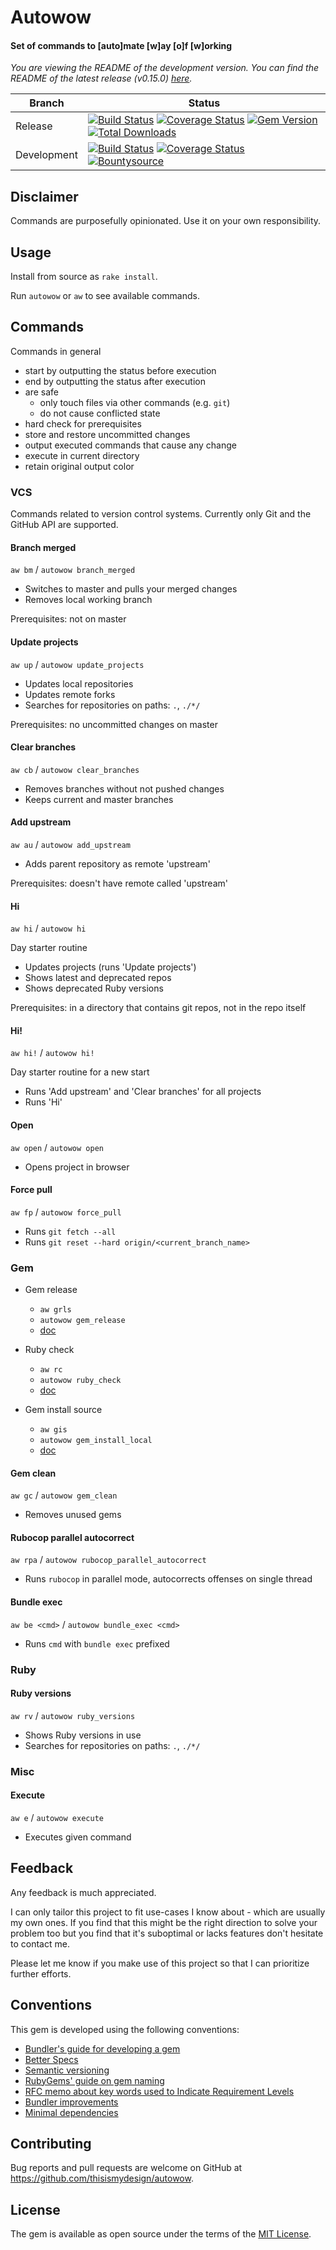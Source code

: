 # Autowow

#### Set of commands to [auto]mate [w]ay [o]f [w]orking

<!--- Version informartion -->
*You are viewing the README of the development version. You can find the README of the latest release (v0.15.0) [here](https://github.com/thisismydesign/autowow/releases/tag/v0.15.0).*
<!--- Version informartion end -->

| Branch | Status |
| ------ | ------ |
| Release | [![Build Status](https://travis-ci.org/thisismydesign/autowow.svg?branch=release)](https://travis-ci.org/thisismydesign/autowow)   [![Coverage Status](https://coveralls.io/repos/github/thisismydesign/autowow/badge.svg?branch=release)](https://coveralls.io/github/thisismydesign/autowow?branch=release)   [![Gem Version](https://badge.fury.io/rb/autowow.svg)](https://badge.fury.io/rb/autowow)   [![Total Downloads](http://ruby-gem-downloads-badge.herokuapp.com/autowow?type=total)](https://rubygems.org/gems/autowow) |
| Development | [![Build Status](https://travis-ci.org/thisismydesign/autowow.svg?branch=master)](https://travis-ci.org/thisismydesign/autowow) [![Coverage Status](https://coveralls.io/repos/github/thisismydesign/autowow/badge.svg?branch=master)](https://coveralls.io/github/thisismydesign/autowow?branch=master)   [![Bountysource](https://api.bountysource.com/badge/issue?issue_id=52798961)](https://www.bountysource.com/issues/52798961-all-changes-have-been-pushed-doesn-t-take-uncommitted-changes-into-account?utm_source=52798961&utm_medium=shield&utm_campaign=ISSUE_BADGE) |

## Disclaimer

Commands are purposefully opinionated. Use it on your own responsibility.

## Usage

Install from source as `rake install`.

Run `autowow` or `aw` to see available commands.

## Commands

Commands in general
* start by outputting the status before execution
* end by outputting the status after execution
* are safe
  * only touch files via other commands (e.g. `git`)
  * do not cause conflicted state
* hard check for prerequisites
* store and restore uncommitted changes
* output executed commands that cause any change
* execute in current directory
* retain original output color

### VCS

Commands related to version control systems.
Currently only Git and the GitHub API are supported.

#### Branch merged

`aw bm` / `autowow branch_merged`

* Switches to master and pulls your merged changes
* Removes local working branch

Prerequisites: not on master

#### Update projects

`aw up` / `autowow update_projects`

* Updates local repositories
* Updates remote forks
* Searches for repositories on paths: `.`, `./*/`

Prerequisites: no uncommitted changes on master

#### Clear branches

`aw cb` / `autowow clear_branches`

* Removes branches without not pushed changes 
* Keeps current and master branches

#### Add upstream

`aw au` / `autowow add_upstream`

* Adds parent repository as remote 'upstream'

Prerequisites: doesn't have remote called 'upstream'

#### Hi

`aw hi` / `autowow hi`

Day starter routine

* Updates projects (runs 'Update projects')
* Shows latest and deprecated repos
* Shows deprecated Ruby versions

Prerequisites: in a directory that contains git repos, not in the repo itself

#### Hi!

`aw hi!` / `autowow hi!`

Day starter routine for a new start

* Runs 'Add upstream' and 'Clear branches' for all projects
* Runs 'Hi'

#### Open

`aw open` / `autowow open`

* Opens project in browser

#### Force pull

`aw fp` / `autowow force_pull`

* Runs `git fetch --all`
* Runs `git reset --hard origin/<current_branch_name>`

### Gem

- Gem release
  - `aw grls`
  - `autowow gem_release`
  - [doc](doc/grls.md)

- Ruby check
  - `aw rc`
  - `autowow ruby_check`
  - [doc](doc/rc.md)

- Gem install source
  - `aw gis`
  - `autowow gem_install_local`
  - [doc](doc/gis.md)

#### Gem clean

`aw gc` / `autowow gem_clean`

* Removes unused gems

#### Rubocop parallel autocorrect

`aw rpa` / `autowow rubocop_parallel_autocorrect`

* Runs `rubocop` in parallel mode, autocorrects offenses on single thread

#### Bundle exec

`aw be <cmd>` / `autowow bundle_exec <cmd>`

* Runs `cmd` with `bundle exec` prefixed

### Ruby

#### Ruby versions

`aw rv` / `autowow ruby_versions`

* Shows Ruby versions in use
* Searches for repositories on paths: `.`, `./*/`

### Misc

#### Execute

`aw e` / `autowow execute`

* Executes given command

## Feedback

Any feedback is much appreciated.

I can only tailor this project to fit use-cases I know about - which are usually my own ones. If you find that this might be the right direction to solve your problem too but you find that it's suboptimal or lacks features don't hesitate to contact me.

Please let me know if you make use of this project so that I can prioritize further efforts.

## Conventions

This gem is developed using the following conventions:
- [Bundler's guide for developing a gem](http://bundler.io/v1.14/guides/creating_gem.html)
- [Better Specs](http://www.betterspecs.org/)
- [Semantic versioning](http://semver.org/)
- [RubyGems' guide on gem naming](http://guides.rubygems.org/name-your-gem/)
- [RFC memo about key words used to Indicate Requirement Levels](https://tools.ietf.org/html/rfc2119)
- [Bundler improvements](https://github.com/thisismydesign/bundler-improvements)
- [Minimal dependencies](http://www.mikeperham.com/2016/02/09/kill-your-dependencies/)

## Contributing

Bug reports and pull requests are welcome on GitHub at https://github.com/thisismydesign/autowow.

## License

The gem is available as open source under the terms of the [MIT License](http://opensource.org/licenses/MIT).
